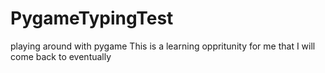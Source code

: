 # PygameTypingTest
playing around with pygame
This is a learning oppritunity for me that I will come back to eventually
